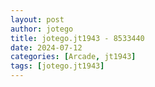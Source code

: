 ```yaml
---
layout: post
author: jotego
title: jotego.jt1943 - 8533440
date: 2024-07-12
categories: [Arcade, jt1943]
tags: [jotego.jt1943]
---
```


